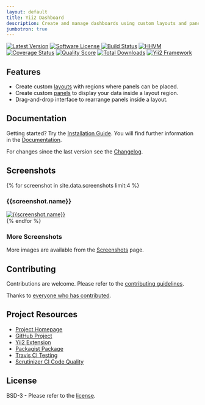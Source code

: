 ```yaml
---
layout: default
title: Yii2 Dashboard
description: Create and manage dashboards using custom layouts and panels.
jumbotron: true
---
```


[![Latest Version](https://img.shields.io/github/tag/cornernote/yii2-dashboard.svg?style=flat-square&label=release)](https://github.com/cornernote/yii2-dashboard/tags)
[![Software License](https://img.shields.io/badge/license-BSD-brightgreen.svg?style=flat-square)](LICENSE.md)
[![Build Status](https://img.shields.io/travis/cornernote/yii2-dashboard/master.svg?style=flat-square)](https://travis-ci.org/cornernote/yii2-dashboard)
[![HHVM](https://img.shields.io/hhvm/cornernote/yii2-dashboard.svg?style=flat-square)](http://hhvm.h4cc.de/package/cornernote/yii2-dashboard)
[![Coverage Status](https://img.shields.io/scrutinizer/coverage/g/cornernote/yii2-dashboard.svg?style=flat-square)](https://scrutinizer-ci.com/g/cornernote/yii2-dashboard/code-structure)
[![Quality Score](https://img.shields.io/scrutinizer/g/cornernote/yii2-dashboard.svg?style=flat-square)](https://scrutinizer-ci.com/g/cornernote/yii2-dashboard)
[![Total Downloads](https://img.shields.io/packagist/dt/cornernote/yii2-dashboard.svg?style=flat-square)](https://packagist.org/packages/cornernote/yii2-dashboard)
[![Yii2 Framework](https://img.shields.io/badge/extension-Yii2_Framework-green.svg?style=flat-square)](http://www.yiiframework.com/extension/yii2-dashboard)


## Features

* Create custom [layouts](http://cornernote.github.io/yii2-dashboard/docs/layouts/) with regions where panels can be placed.
* Create custom [panels](http://cornernote.github.io/yii2-dashboard/docs/panels/) to display your data inside a layout region.
* Drag-and-drop interface to rearrange panels inside a layout.


## Documentation

Getting started? Try the [Installation Guide](https://cornernote.github.io/yii2-dashboard/docs/installation/).  You will find further information in the [Documentation](https://cornernote.github.io/yii2-dashboard/docs/).

For changes since the last version see the [Changelog](https://github.com/cornernote/yii2-dashboard/blob/master/CHANGELOG.md).


## Screenshots

<div class="row thumbnails">
    {% for screenshot in site.data.screenshots limit:4 %}
    <div class="col-md-3">
        <h3>{{screenshot.name}}</h3>
        <div class="thumbnail">
            <a href="{{screenshot.url}}" class="fancybox" rel="screenshots"><img src="{{screenshot.url}}" alt="{{screenshot.name}}"></a>
        </div>
    </div>
    {% endfor %}
</div>


### More Screenshots

More images are available from the [Screenshots](https://cornernote.github.io/yii2-dashboard/screenshots/) page.

## Contributing

Contributions are welcome.  Please refer to the [contributing guidelines](https://github.com/cornernote/yii2-dashboard/blob/master/CONTRIBUTING.md).

Thanks to [everyone who has contributed](https://cornernote.github.io/yii2-dashboard/credits/).


## Project Resources

* [Project Homepage](https://cornernote.github.io/yii2-dashboard/)
* [GitHub Project](https://github.com/cornernote/yii2-dashboard)
* [Yii2 Extension](http://www.yiiframework.com/extension/yii2-dashboard)
* [Packagist Package](https://packagist.org/packages/cornernote/yii2-dashboard)
* [Travis CI Testing](https://travis-ci.org/cornernote/yii2-dashboard)
* [Scrutinizer CI Code Quality](https://scrutinizer-ci.com/g/cornernote/yii2-dashboard)


## License

BSD-3 - Please refer to the [license](https://cornernote.github.io/yii2-dashboard/license/).
